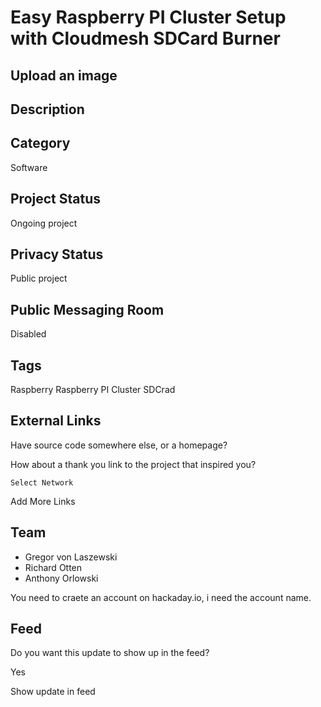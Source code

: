# Easy Raspberry PI Cluster Setup with Cloudmesh SDCard Burner

## Upload an image

## Description


## Category

Software

## Project Status

Ongoing project

## Privacy Status

Public project

## Public Messaging Room

Disabled

## Tags

Raspberry
Raspberry PI
Cluster
SDCrad

## External Links

Have source code somewhere else, or a homepage?

How about a thank you link to the project that inspired you?

    Select Network

Add More Links

## Team

* Gregor von Laszewski
* Richard Otten
* Anthony Orlowski

You need to craete an account on hackaday.io, i need the account name.

## Feed

Do you want this update to show up in the feed?

Yes

Show update in feed

